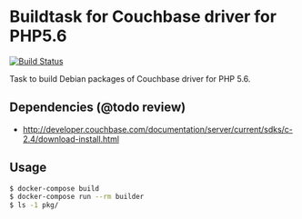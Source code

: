 # Buildtask for Couchbase driver for PHP5.6

[![Build Status](https://travis-ci.org/marcelosousaalmeida/php5-couchbase-builddeb.svg?branch=master)](https://travis-ci.org/marcelosousaalmeida/php5-couchbase-builddeb)

Task to build Debian packages of Couchbase driver for PHP 5.6.


## Dependencies (@todo review)

* http://developer.couchbase.com/documentation/server/current/sdks/c-2.4/download-install.html


## Usage

```sh
$ docker-compose build
$ docker-compose run --rm builder
$ ls -1 pkg/
```
